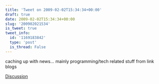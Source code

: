```yaml
---
title: 'Tweet on 2009-02-02T15:34:34+00:00'
draft: true
date: 2009-02-02T15:34:34+00:00
slug: '200902021534'
is_tweet: true
tweet_info:
  id: '1169183842'
  type: 'post'
  is_thread: False
---
```




caching up with news... mainly programming/tech related stuff from link blogs

[Discussion](https://x.com/sytelus/status/1169183842)
